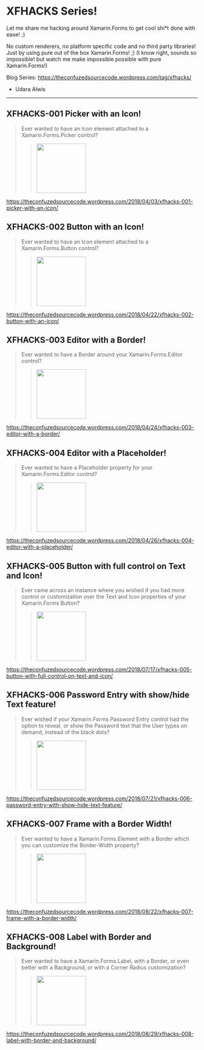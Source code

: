 XFHACKS Series!
==============

Let me share me hacking around Xamarin.Forms to get cool shi*t done with ease! ;) 

No custom renderers, no platform specific code and no third party libraries! Just by using pure out of the box Xamarin.Forms! ;) 
(I know right, sounds so impossible! but watch me make impossible possible with pure Xamarin.Forms!)

Blog Series: https://theconfuzedsourcecode.wordpress.com/tag/xfhacks/

- Udara Alwis
- - - -

XFHACKS-001 Picker with an Icon!
---------------

> Ever wanted to have an Icon element attached to a Xamarin.Forms.Picker control? 
>> <img src="https://github.com/UdaraAlwis/Xamarin-Playground/blob/master/XFHacks/screenshots/XFHACKS-001 .png"  height="130" /> 

https://theconfuzedsourcecode.wordpress.com/2018/04/03/xfhacks-001-picker-with-an-icon/

XFHACKS-002 Button with an Icon!
---------------

> Ever wanted to have an Icon element attached to a Xamarin.Forms.Button control? 
>> <img src="https://github.com/UdaraAlwis/Xamarin-Playground/blob/master/XFHacks/screenshots/XFHACKS-002 .png"  height="130" /> 

https://theconfuzedsourcecode.wordpress.com/2018/04/22/xfhacks-002-button-with-an-icon/

XFHACKS-003 Editor with a Border!
---------------

> Ever wanted to have a Border around your Xamarin.Forms.Editor control? 
>> <img src="https://github.com/UdaraAlwis/Xamarin-Playground/blob/master/XFHacks/screenshots/XFHACKS-003 .png"  height="130" /> 

https://theconfuzedsourcecode.wordpress.com/2018/04/24/xfhacks-003-editor-with-a-border/

XFHACKS-004 Editor with a Placeholder!
---------------

> Ever wanted to have a Placeholder property for your Xamarin.Forms.Editor control?
>> <img src="https://github.com/UdaraAlwis/Xamarin-Playground/blob/master/XFHacks/screenshots/XFHACKS-004 .png"  height="130" /> 

https://theconfuzedsourcecode.wordpress.com/2018/04/26/xfhacks-004-editor-with-a-placeholder/

XFHACKS-005 Button with full control on Text and Icon!
---------------

> Ever came across an instance where you wished if you had more control or customization over the Text and Icon properties of your Xamarin.Forms Button?
>> <img src="https://github.com/UdaraAlwis/Xamarin-Playground/blob/master/XFHacks/screenshots/XFHACKS-005 .png"  height="130" /> 

https://theconfuzedsourcecode.wordpress.com/2018/07/17/xfhacks-005-button-with-full-control-on-text-and-icon/

XFHACKS-006 Password Entry with show/hide Text feature! 
---------------

> Ever wished if your Xamarin.Forms Password Entry control had the option to reveal, or show the Password text that the User types on demand, instead of the black dots? 
>> <img src="https://github.com/UdaraAlwis/Xamarin-Playground/blob/master/XFHacks/screenshots/XFHACKS-006 .png"  height="130" /> 

https://theconfuzedsourcecode.wordpress.com/2018/07/21/xfhacks-006-password-entry-with-show-hide-text-feature/

XFHACKS-007 Frame with a Border Width!
---------------

> Ever wanted to have a Xamarin.Forms.Element with a Border which you can customize the Border-Width property? 
>> <img src="https://github.com/UdaraAlwis/Xamarin-Playground/blob/master/XFHacks/screenshots/XFHACKS-007 .png"  height="130" /> 

https://theconfuzedsourcecode.wordpress.com/2018/08/22/xfhacks-007-frame-with-a-border-width/

XFHACKS-008 Label with Border and Background!
---------------

> Ever wanted to have a Xamarin.Forms.Label, with a Border, or even better with a Background, or with a Corner Radius customization?
>> <img src="https://github.com/UdaraAlwis/Xamarin-Playground/blob/master/XFHacks/screenshots/XFHACKS-008 .png"  height="130" /> 

https://theconfuzedsourcecode.wordpress.com/2018/08/29/xfhacks-008-label-with-border-and-background/


